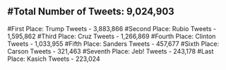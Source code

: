#Total Number of Tweets: 9,024,903 
---
#First Place: Trump Tweets - 3,883,866
#Second Place: Rubio Tweets - 1,595,862
#Third Place: Cruz Tweets - 1,266,869
#Fourth Place: Clinton Tweets - 1,033,955
#Fifth Place: Sanders Tweets - 457,677
#Sixth Place: Carson Tweets - 321,463
#Seventh Place: Jeb! Tweets - 243,178
#Last Place: Kasich Tweets - 223,024
